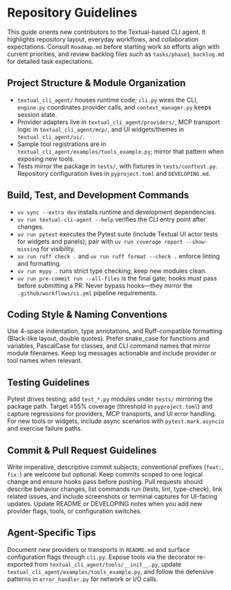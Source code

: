 # Repository Guidelines

This guide orients new contributors to the Textual-based CLI agent. It highlights repository layout, everyday workflows, and collaboration expectations. Consult `Roadmap.md` before starting work so efforts align with current priorities, and review backlog files such as `tasks/phase1_backlog.md` for detailed task expectations.

## Project Structure & Module Organization
- `textual_cli_agent/` houses runtime code; `cli.py` wires the CLI, `engine.py` coordinates provider calls, and `context_manager.py` keeps session state.
- Provider adapters live in `textual_cli_agent/providers/`, MCP transport logic in `textual_cli_agent/mcp/`, and UI widgets/themes in `textual_cli_agent/ui/`.
- Sample tool registrations are in `textual_cli_agent/examples/tools_example.py`; mirror that pattern when exposing new tools.
- Tests mirror the package in `tests/`, with fixtures in `tests/conftest.py`. Repository configuration lives in `pyproject.toml` and `DEVELOPING.md`.

## Build, Test, and Development Commands
- `uv sync --extra dev` installs runtime and development dependencies.
- `uv run textual-cli-agent --help` verifies the CLI entry point after changes.
- `uv run pytest` executes the Pytest suite (include Textual UI actor tests for widgets and panels); pair with `uv run coverage report --show-missing` for visibility.
- `uv run ruff check .` and `uv run ruff format --check .` enforce linting and formatting.
- `uv run mypy .` runs strict type checking; keep new modules clean.
- `uv run pre-commit run --all-files` is the final gate; hooks must pass before submitting a PR. Never bypass hooks—they mirror the `.github/workflows/ci.yml` pipeline requirements.

## Coding Style & Naming Conventions
Use 4-space indentation, type annotations, and Ruff-compatible formatting (Black-like layout, double quotes). Prefer snake_case for functions and variables, PascalCase for classes, and CLI command names that mirror module filenames. Keep log messages actionable and include provider or tool names when relevant.

## Testing Guidelines
Pytest drives testing; add `test_*.py` modules under `tests/` mirroring the package path. Target ≥55% coverage (threshold in `pyproject.toml`) and capture regressions for providers, MCP transports, and UI error handling. For new tools or widgets, include async scenarios with `pytest.mark.asyncio` and exercise failure paths.

## Commit & Pull Request Guidelines
Write imperative, descriptive commit subjects; conventional prefixes (`feat:`, `fix:`) are welcome but optional. Keep commits scoped to one logical change and ensure hooks pass before pushing. Pull requests should describe behavior changes, list commands run (tests, lint, type-check), link related issues, and include screenshots or terminal captures for UI-facing updates. Update README or DEVELOPING notes when you add new provider flags, tools, or configuration switches.

## Agent-Specific Tips
Document new providers or transports in `README.md` and surface configuration flags through `cli.py`. Expose tools via the decorator re-exported from `textual_cli_agent/tools/__init__.py`, update `textual_cli_agent/examples/tools_example.py`, and follow the defensive patterns in `error_handler.py` for network or I/O calls.
